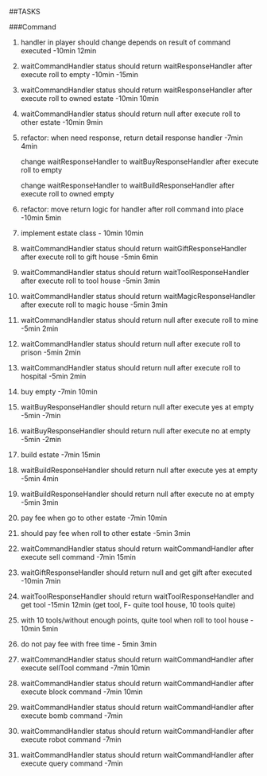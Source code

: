 ##TASKS

###Command

1. handler in player should change depends on result of command executed  -10min 12min

3. waitCommandHandler status should return waitResponseHandler after execute roll to empty  -10min -15min

4. waitCommandHandler status should return waitResponseHandler after execute roll to owned estate  -10min 10min

5. waitCommandHandler status should return null after execute roll to other estate  -10min 9min

6. refactor: when need response, return detail response handler  -7min 4min

    change waitResponseHandler to waitBuyResponseHandler after execute roll to empty
    
    change waitResponseHandler to waitBuildResponseHandler after execute roll to owned empty
    
7. refactor: move return logic for handler after roll command into place  -10min 5min

8. implement estate class  - 10min 10min

7. waitCommandHandler status should return waitGiftResponseHandler after execute roll to gift house  -5min 6min

8. waitCommandHandler status should return waitToolResponseHandler after execute roll to tool house  -5min 3min

12. waitCommandHandler status should return waitMagicResponseHandler after execute roll to magic house  -5min 3min

9. waitCommandHandler status should return null after execute roll to mine  -5min 2min

10. waitCommandHandler status should return null after execute roll to prison  -5min 2min

11. waitCommandHandler status should return null after execute roll to hospital  -5min 2min

12. buy empty -7min 10min

5. waitBuyResponseHandler should return null after execute yes at empty -5min -7min

6. waitBuyResponseHandler should return null after execute no at empty  -5min -2min

13. build estate -7min 15min

5. waitBuildResponseHandler should return null after execute yes at empty -5min 4min

6. waitBuildResponseHandler should return null after execute no at empty  -5min 3min

14. pay fee when go to other estate -7min 10min

15. should pay fee when roll to other estate -5min 3min

13. waitCommandHandler status should return waitCommandHandler after execute sell command  -7min 15min

14. waitGiftResponseHandler should return null and get gift after executed -10min 7min

15. waitToolResponseHandler should return waitToolResponseHandler and get tool -15min 12min
    (get tool, F- quite tool house, 10 tools quite)

16. with 10 tools/without enough points, quite tool when roll to tool house - 10min 5min

17. do not pay fee with free time - 5min 3min

14. waitCommandHandler status should return waitCommandHandler after execute sellTool command  -7min 10min

15. waitCommandHandler status should return waitCommandHandler after execute block command  -7min 10min

16. waitCommandHandler status should return waitCommandHandler after execute bomb command  -7min

17. waitCommandHandler status should return waitCommandHandler after execute robot command  -7min

18. waitCommandHandler status should return waitCommandHandler after execute query command  -7min


